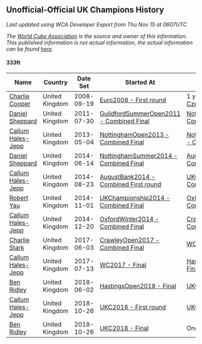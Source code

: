 ## Unofficial-Official UK Champions History

*Last updated using WCA Developer Export from Thu Nov 15 at 0607UTC*

*The [World Cube Association](https://www.worldcubeassociation.org) is the source and owner of this information. This published information is not actual information, the actual information can be found [here](https://www.worldcubeassociation.org/results).*

#### 333ft

|Name|Country|Date Set|Started At|Ended At|Days Held|  
|--|--|--|--|--|--|  
|[Charlie Cooper](https://www.worldcubeassociation.org/persons/2007COOP01)|United Kingdom|2008-09-19|[Euro2008 - First round](https://www.worldcubeassociation.org/competitions/Euro2008/results/all#e333ft_1)|1 year after [CzechOpen2010](https://www.worldcubeassociation.org/competitions/CzechOpen2010/results/all#e333ft_c)|1030|  
|[Daniel Sheppard](https://www.worldcubeassociation.org/persons/2009SHEP01)|United Kingdom|2011-07-30|[GuildfordSummerOpen2011 - Combined Final](https://www.worldcubeassociation.org/competitions/GuildfordSummerOpen2011/results/all#e333ft_c)|[NottinghamOpen2013 - Combined Final](https://www.worldcubeassociation.org/competitions/NottinghamOpen2013/results/all#e333ft_c)|644|  
|[Callum Hales-Jepp](https://www.worldcubeassociation.org/persons/2012HALE01)|United Kingdom|2013-05-04|[NottinghamOpen2013 - Combined Final](https://www.worldcubeassociation.org/competitions/NottinghamOpen2013/results/all#e333ft_c)|[NottinghamSummer2014 - Combined Final](https://www.worldcubeassociation.org/competitions/NottinghamSummer2014/results/all#e333ft_c)|406|  
|[Daniel Sheppard](https://www.worldcubeassociation.org/persons/2009SHEP01)|United Kingdom|2014-06-14|[NottinghamSummer2014 - Combined Final](https://www.worldcubeassociation.org/competitions/NottinghamSummer2014/results/all#e333ft_c)|[AugustBank2014 - Combined First round](https://www.worldcubeassociation.org/competitions/AugustBank2014/results/all#e333ft_d)|71|  
|[Callum Hales-Jepp](https://www.worldcubeassociation.org/persons/2012HALE01)|United Kingdom|2014-08-23|[AugustBank2014 - Combined First round](https://www.worldcubeassociation.org/competitions/AugustBank2014/results/all#e333ft_d)|[UKChampionship2014 - Combined Final](https://www.worldcubeassociation.org/competitions/UKChampionship2014/results/all#e333ft_c)|69|  
|[Robert Yau](https://www.worldcubeassociation.org/persons/2009YAUR01)|United Kingdom|2014-11-01|[UKChampionship2014 - Combined Final](https://www.worldcubeassociation.org/competitions/UKChampionship2014/results/all#e333ft_c)|[OxfordWinter2014 - Combined Final](https://www.worldcubeassociation.org/competitions/OxfordWinter2014/results/all#e333ft_c)|49|  
|[Callum Hales-Jepp](https://www.worldcubeassociation.org/persons/2012HALE01)|United Kingdom|2014-12-20|[OxfordWinter2014 - Combined Final](https://www.worldcubeassociation.org/competitions/OxfordWinter2014/results/all#e333ft_c)|[CrawleyOpen2017 - Combined Final](https://www.worldcubeassociation.org/competitions/CrawleyOpen2017/results/all#e333ft_c)|896|  
|[Charlie Stark](https://www.worldcubeassociation.org/persons/2014STAR05)|United Kingdom|2017-06-03|[CrawleyOpen2017 - Combined Final](https://www.worldcubeassociation.org/competitions/CrawleyOpen2017/results/all#e333ft_c)|[WC2017 - Final](https://www.worldcubeassociation.org/competitions/WC2017/results/all#e333ft_f)|42|  
|[Callum Hales-Jepp](https://www.worldcubeassociation.org/persons/2012HALE01)|United Kingdom|2017-07-13|[WC2017 - Final](https://www.worldcubeassociation.org/competitions/WC2017/results/all#e333ft_f)|[HastingsOpen2018 - Final](https://www.worldcubeassociation.org/competitions/HastingsOpen2018/results/all#e333ft_f)|322|  
|[Ben Ridley](https://www.worldcubeassociation.org/persons/2016RIDL01)|United Kingdom|2018-06-02|[HastingsOpen2018 - Final](https://www.worldcubeassociation.org/competitions/HastingsOpen2018/results/all#e333ft_f)|[UKC2018 - First round](https://www.worldcubeassociation.org/competitions/UKC2018/results/all#e333ft_1)|147|  
|[Callum Hales-Jepp](https://www.worldcubeassociation.org/persons/2012HALE01)|United Kingdom|2018-10-26|[UKC2018 - First round](https://www.worldcubeassociation.org/competitions/UKC2018/results/all#e333ft_1)|[UKC2018 - Final](https://www.worldcubeassociation.org/competitions/UKC2018/results/all#e333ft_f)|0|  
|[Ben Ridley](https://www.worldcubeassociation.org/persons/2016RIDL01)|United Kingdom|2018-10-26|[UKC2018 - Final](https://www.worldcubeassociation.org/competitions/UKC2018/results/all#e333ft_f)|Ongoing|18|  
